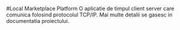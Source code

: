 #Local Marketplace Platform
O aplicatie de timpul client server care comunica folosind protocolul TCP/IP.
Mai multe detalii se gasesc in documentatia proiectului.
